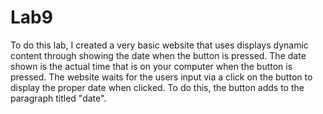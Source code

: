 # Lab9

To do this lab, I created a very basic website that uses displays dynamic content through showing the date when the button is pressed. The date shown is the actual time that is on your computer when the button is pressed. The website waits for the users input via a click on the button to display the proper date when clicked. To do this, the button adds to the paragraph titled "date".
